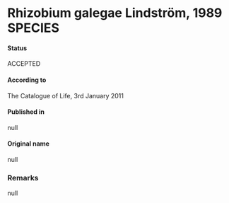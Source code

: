 # Rhizobium galegae Lindström, 1989 SPECIES

#### Status
ACCEPTED

#### According to
The Catalogue of Life, 3rd January 2011

#### Published in
null

#### Original name
null

### Remarks
null